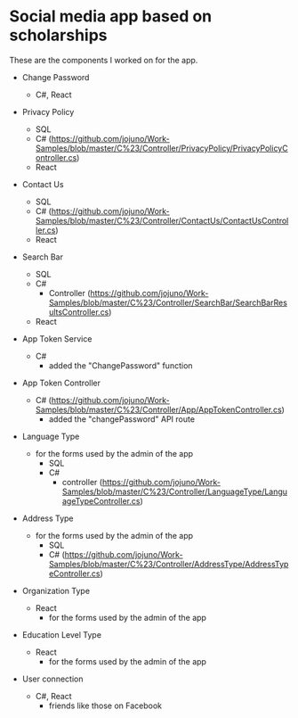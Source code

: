 # Social media app based on scholarships
These are the components I worked on for the app. <br>
* Change Password
    * C#, React
* Privacy Policy
    * SQL
    * C# (https://github.com/jojuno/Work-Samples/blob/master/C%23/Controller/PrivacyPolicy/PrivacyPolicyController.cs)
    * React
* Contact Us
    * SQL
    * C# (https://github.com/jojuno/Work-Samples/blob/master/C%23/Controller/ContactUs/ContactUsController.cs)
    * React
* Search Bar
    * SQL
    * C# 
      * Controller (https://github.com/jojuno/Work-Samples/blob/master/C%23/Controller/SearchBar/SearchBarResultsController.cs)
    * React
* App Token Service
    * C#
      * added the "ChangePassword" function
* App Token Controller
    * C# (https://github.com/jojuno/Work-Samples/blob/master/C%23/Controller/App/AppTokenController.cs)
      * added the "changePassword" API route
* Language Type
    * for the forms used by the admin of the app
         * SQL
         * C# 
            * controller (https://github.com/jojuno/Work-Samples/blob/master/C%23/Controller/LanguageType/LanguageTypeController.cs)
         
* Address Type
    * for the forms used by the admin of the app
      * SQL
       * C# (https://github.com/jojuno/Work-Samples/blob/master/C%23/Controller/AddressType/AddressTypeController.cs)
     
* Organization Type
    * React
         * for the forms used by the admin of the app
* Education Level Type
    * React
         * for the forms used by the admin of the app
* User connection
    * C#, React
         * friends like those on Facebook
